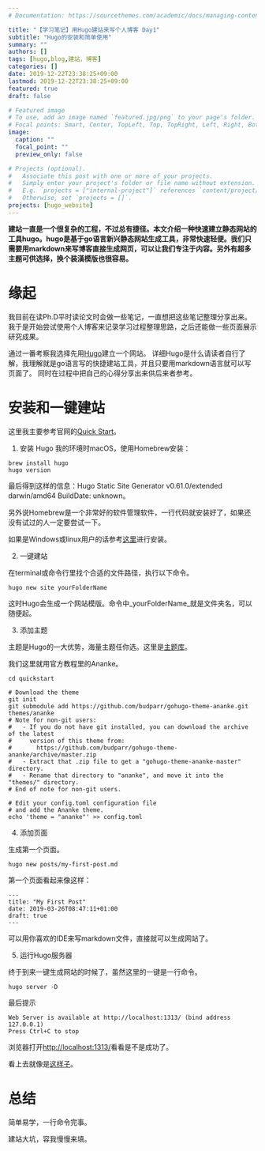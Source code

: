 ```yaml
---
# Documentation: https://sourcethemes.com/academic/docs/managing-content/

title: "【学习笔记】用Hugo建站来写个人博客 Day1"
subtitle: "Hugo的安装和简单使用"
summary: ""
authors: []
tags: [hugo,blog,建站，博客]
categories: []
date: 2019-12-22T23:38:25+09:00
lastmod: 2019-12-22T23:38:25+09:00
featured: true
draft: false

# Featured image
# To use, add an image named `featured.jpg/png` to your page's folder.
# Focal points: Smart, Center, TopLeft, Top, TopRight, Left, Right, BottomLeft, Bottom, BottomRight.
image:
  caption: ""
  focal_point: ""
  preview_only: false

# Projects (optional).
#   Associate this post with one or more of your projects.
#   Simply enter your project's folder or file name without extension.
#   E.g. `projects = ["internal-project"]` references `content/project/deep-learning/index.md`.
#   Otherwise, set `projects = []`.
projects: [hugo_website]
---
```

**建站一直是一个很复杂的工程，不过总有捷径。本文介绍一种快速建立静态网站的工具hugo。hugo是基于go语言新兴静态网站生成工具，非常快速轻便。我们只需要用markdown来写博客直接生成网页，可以让我们专注于内容。另外有超多主题可供选择，换个装潢模版也很容易。**

# 缘起

我目前在读Ph.D平时读论文时会做一些笔记，一直想把这些笔记整理分享出来。
我于是开始尝试使用个人博客来记录学习过程整理思路，之后还能做一些页面展示研究成果。

通过一番考察我选择先用[Hugo](gohugo.io)建立一个网站。
详细Hugo是什么请读者自行了解，我理解就是go语言写的快捷建站工具，并且只要用markdown语言就可以写页面了。
同时在过程中把自己的心得分享出来供后来者参考。

# 安装和一键建站

这里我主要参考官网的[Quick Start](https://gohugo.io/getting-started/quick-start/)。

1. 安装 Hugo
我的环境时macOS，使用Homebrew安装：

```terminal
brew install hugo
hugo version
```
最后得到这样的信息：Hugo Static Site Generator v0.61.0/extended darwin/amd64 BuildDate: unknown。


另外说Homebrew是一个非常好的软件管理软件，一行代码就安装好了，如果还没有试过的人一定要尝试一下。

如果是Windows或linux用户的话参考[这里](https://gohugo.io/getting-started/installing)进行安装。


2. 一键建站

在terminal或命令行里找个合适的文件路径，执行以下命令。

```terminal
hugo new site yourFolderName
```

这时Hugo会生成一个网站模版。命令中_yourFolderName_就是文件夹名，可以随便起。

3. 添加主题

主题是Hugo的一大优势，海量主题任你选。这里是[主题库](https://themes.gohugo.io/)。

我们这里就用官方教程里的Ananke。
```terminal
cd quickstart

# Download the theme
git init
git submodule add https://github.com/budparr/gohugo-theme-ananke.git themes/ananke
# Note for non-git users:
#   - If you do not have git installed, you can download the archive of the latest
#     version of this theme from:
#       https://github.com/budparr/gohugo-theme-ananke/archive/master.zip
#   - Extract that .zip file to get a "gohugo-theme-ananke-master" directory.
#   - Rename that directory to "ananke", and move it into the "themes/" directory.
# End of note for non-git users.

# Edit your config.toml configuration file
# and add the Ananke theme.
echo 'theme = "ananke"' >> config.toml
```

4. 添加页面

生成第一个页面。

```terminal
hugo new posts/my-first-post.md
```

第一个页面看起来像这样：
```
---
title: "My First Post"
date: 2019-03-26T08:47:11+01:00
draft: true
---
```

可以用你喜欢的IDE来写markdown文件，直接就可以生成网站了。

5. 运行Hugo服务器

终于到来一键生成网站的时候了，虽然这里的一键是一行命令。
```terminal
hugo server -D
```

最后提示
```
Web Server is available at http://localhost:1313/ (bind address 127.0.0.1)
Press Ctrl+C to stop
```

浏览器打开[http://localhost:1313/](http://localhost:1313/)看看是不是成功了。

看上去就像是[这样子](https://li-hongmin.github.io/blog/)。

# 总结

简单易学，一行命令完事。

建站大坑，容我慢慢来填。